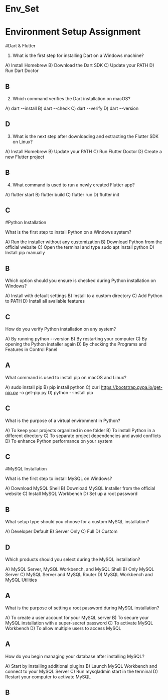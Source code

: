 # Env_Set

# Environment Setup Assignment

#Dart & Flutter

1. What is the first step for installing Dart on a Windows machine?

A) Install Homebrew
B) Download the Dart SDK
C) Update your PATH
D) Run Dart Doctor
## B

2. Which command verifies the Dart installation on macOS?

A) dart --install
B) dart --check
C) dart --verify
D) dart --version
## D

3. What is the next step after downloading and extracting the Flutter SDK on Linux?

A) Install Homebrew
B) Update your PATH
C) Run Flutter Doctor
D) Create a new Flutter project
## B

4. What command is used to run a newly created Flutter app?

A) flutter start
B) flutter build
C) flutter run
D) flutter init
## C

#Python Installation

What is the first step to install Python on a Windows system?

A) Run the installer without any customization
B) Download Python from the official website
C) Open the terminal and type sudo apt install python
D) Install pip manually
## B

Which option should you ensure is checked during Python installation on Windows?

A) Install with default settings
B) Install to a custom directory
C) Add Python to PATH
D) Install all available features
## C

How do you verify Python installation on any system?

A) By running python --version
B) By restarting your computer
C) By opening the Python installer again
D) By checking the Programs and Features in Control Panel
## A

What command is used to install pip on macOS and Linux?

A) sudo install pip
B) pip install python
C) curl https://bootstrap.pypa.io/get-pip.py -o get-pip.py
D) python --install pip
## C

What is the purpose of a virtual environment in Python?

A) To keep your projects organized in one folder
B) To install Python in a different directory
C) To separate project dependencies and avoid conflicts
D) To enhance Python performance on your system
## C


#MySQL Installation

What is the first step to install MySQL on Windows?

A) Download MySQL Shell
B) Download MySQL Installer from the official website
C) Install MySQL Workbench
D) Set up a root password
## B

What setup type should you choose for a custom MySQL installation?

A) Developer Default
B) Server Only
C) Full
D) Custom
## D

Which products should you select during the MySQL installation?

A) MySQL Server, MySQL Workbench, and MySQL Shell
B) Only MySQL Server
C) MySQL Server and MySQL Router
D) MySQL Workbench and MySQL Utilities
## A

What is the purpose of setting a root password during MySQL installation?

A) To create a user account for your MySQL server
B) To secure your MySQL installation with a super-secret password
C) To activate MySQL Workbench
D) To allow multiple users to access MySQL
## A

How do you begin managing your database after installing MySQL?


A) Start by installing additional plugins
B) Launch MySQL Workbench and connect to your MySQL Server
C) Run mysqladmin start in the terminal
D) Restart your computer to activate MySQL
## B
